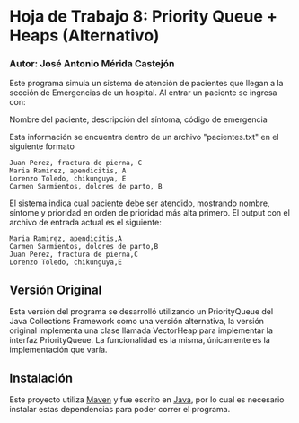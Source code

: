 # Hoja de Trabajo 8: Priority Queue + Heaps (Alternativo)
### Autor: José Antonio Mérida Castejón
Este programa simula un sistema de atención de pacientes que llegan a la sección de Emergencias de un hospital. Al entrar un paciente se ingresa con:

Nombre del paciente, descripción del síntoma, código de emergencia

Esta información se encuentra dentro de un archivo "pacientes.txt" en el siguiente formato
```
Juan Perez, fractura de pierna, C
Maria Ramirez, apendicitis, A
Lorenzo Toledo, chikunguya, E
Carmen Sarmientos, dolores de parto, B
```
El sistema indica cual paciente debe ser atendido, mostrando nombre, síntome y prioridad en orden de prioridad más alta primero. El output con el archivo de entrada actual es el siguiente:
```
Maria Ramirez, apendicitis,A
Carmen Sarmientos, dolores de parto,B
Juan Perez, fractura de pierna,C
Lorenzo Toledo, chikunguya,E
```
## Versión  Original
Esta versión del programa se desarrolló utilizando un PriorityQueue del Java Collections Framework como una versión alternativa, la versión original implementa una clase llamada VectorHeap para implementar la interfaz PriorityQueue. La funcionalidad es la misma, únicamente es la implementación que varía.
## Instalación
Este proyecto utiliza [Maven](https://maven.apache.org/) y fue escrito en [Java](https://www.java.com/en/), por lo cual es necesario instalar estas dependencias para poder correr el programa.
